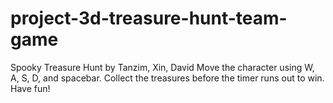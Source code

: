 # project-3d-treasure-hunt-team-game

Spooky Treasure Hunt by Tanzim, Xin, David
Move the character using W, A, S, D, and spacebar. Collect the treasures before the timer runs out to win.
Have fun!
